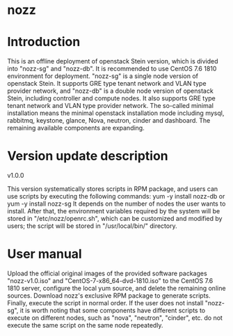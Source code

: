 # nozz

# Introduction

This is an offline deployment of openstack Stein version, which is divided into "nozz-sg" and "nozz-db". It is recommended to use CentOS 7.6 1810 environment for deployment. "nozz-sg" is a single node version of openstack Stein. It supports GRE type tenant network and VLAN type provider network, and "nozz-db" is a double node version of openstack Stein, including controller and compute nodes. It also supports GRE type tenant network and VLAN type provider network. The so-called minimal installation means the minimal openstack installation mode including mysql, rabbitmq, keystone, glance, Nova, neutron, cinder and dashboard. The remaining available components are expanding.

# Version update description

v1.0.0

This version systematically stores scripts in RPM package, and users can use scripts by executing the following commands:
yum -y install nozz-db or yum -y install nozz-sg
It depends on the number of nodes the user wants to install.
After that, the environment variables required by the system will be stored in "/etc/nozz/openrc.sh", which can be customized and modified by users; the script will be stored in "/usr/local/bin/" directory.

# User manual

Upload the official original images of the provided software packages "nozz-v1.0.iso" and "CentOS-7-x86_64-dvd-1810.iso" to the CentOS 7.6 1810 server, configure the local yum source, and delete the remaining online sources. Download nozz's exclusive RPM package to generate scripts. Finally, execute the script in normal order. If the user does not install "nozz-sg", it is worth noting that some components have different scripts to execute on different nodes, such as "nova", "neutron", "cinder", etc. do not execute the same script on the same node repeatedly.
